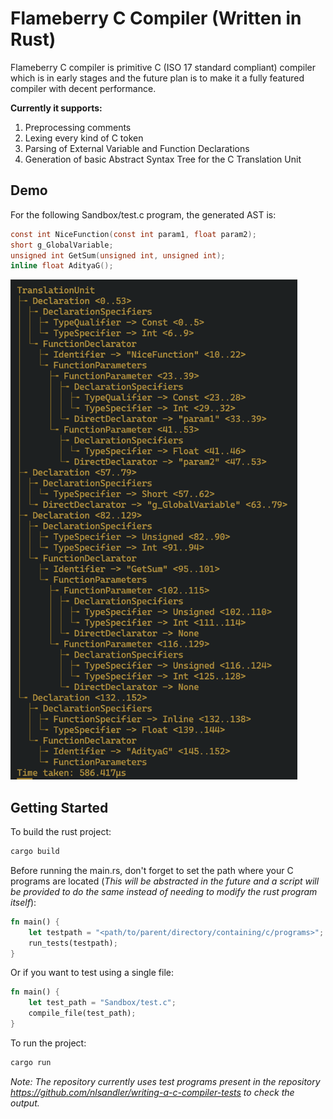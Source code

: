 # Flameberry C Compiler (Written in Rust)
Flameberry C compiler is primitive C (ISO 17 standard compliant) compiler which is in early stages and the future plan is to make it a fully featured compiler with decent performance.

**Currently it supports:**
1. Preprocessing comments
2. Lexing every kind of C token
3. Parsing of External Variable and Function Declarations
4. Generation of basic Abstract Syntax Tree for the C Translation Unit

## Demo
For the following Sandbox/test.c program, the generated AST is:
```C
const int NiceFunction(const int param1, float param2);
short g_GlobalVariable;
unsigned int GetSum(unsigned int, unsigned int);
inline float AdityaG();
```

<img src="README/AST.png" height="800">

## Getting Started

To build the rust project:

```sh
cargo build
```

Before running the main.rs, don't forget to set the path where your C programs are located (_This will be abstracted in the future and a script will be provided to do the same instead of needing to modify the rust program itself_):

```rust
fn main() {
    let testpath = "<path/to/parent/directory/containing/c/programs>";
    run_tests(testpath);
}
```

Or if you want to test using a single file:

```rust
fn main() {
    let test_path = "Sandbox/test.c";
    compile_file(test_path);
}
```

To run the project:

```sh
cargo run
```

_Note: The repository currently uses test programs present in the repository https://github.com/nlsandler/writing-a-c-compiler-tests to check the output._